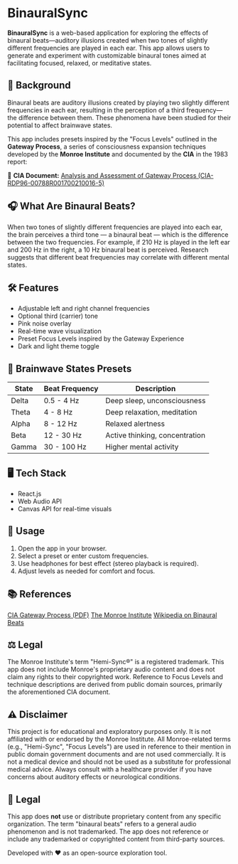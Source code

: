 # BinauralSync

**BinauralSync** is a web-based application for exploring the effects of binaural beats—auditory illusions created when two tones of slightly different frequencies are played in each ear. This app allows users to generate and experiment with customizable binaural tones aimed at facilitating focused, relaxed, or meditative states.

## 📄 Background

Binaural beats are auditory illusions created by playing two slightly different frequencies in each ear, resulting in the perception of a third frequency—the difference between them. These phenomena have been studied for their potential to affect brainwave states.

This app includes presets inspired by the "Focus Levels" outlined in the **Gateway Process**, a series of consciousness expansion techniques developed by the **Monroe Institute** and documented by the **CIA** in the 1983 report:

📄 **CIA Document:** [Analysis and Assessment of Gateway Process (CIA-RDP96-00788R001700210016-5)](https://www.cia.gov/readingroom/docs/CIA-RDP96-00788R001700210016-5.pdf)


## 🎧 What Are Binaural Beats?

When two tones of slightly different frequencies are played into each ear, the brain perceives a third tone — a binaural beat — which is the difference between the two frequencies. For example, if 210 Hz is played in the left ear and 200 Hz in the right, a 10 Hz binaural beat is perceived. Research suggests that different beat frequencies may correlate with different mental states.

## 🛠 Features

- Adjustable left and right channel frequencies
- Optional third (carrier) tone
- Pink noise overlay
- Real-time wave visualization
- Preset Focus Levels inspired by the Gateway Experience
- Dark and light theme toggle

## 🧠 Brainwave States Presets

| State      | Beat Frequency | Description                     |
|------------|----------------|---------------------------------|
| Delta      | 0.5 - 4 Hz     | Deep sleep, unconsciousness     |
| Theta      | 4 - 8 Hz       | Deep relaxation, meditation     |
| Alpha      | 8 - 12 Hz      | Relaxed alertness               |
| Beta       | 12 - 30 Hz     | Active thinking, concentration  |
| Gamma      | 30 - 100 Hz    | Higher mental activity          |

## 🖥️ Tech Stack

- React.js
- Web Audio API
- Canvas API for real-time visuals

## 🚀 Usage

1. Open the app in your browser.
2. Select a preset or enter custom frequencies.
3. Use headphones for best effect (stereo playback is required).
4. Adjust levels as needed for comfort and focus.

## 📚 References

[CIA Gateway Process (PDF)](https://www.cia.gov/readingroom/docs/CIA-RDP96-00788R001700210016-5.pdf)
[The Monroe Institute](https://www.monroeinstitute.org/)
[Wikipedia on Binaural Beats](https://en.wikipedia.org/wiki/Binaural_beats)

## ⚖️ Legal
The Monroe Institute's term "Hemi-Sync®" is a registered trademark. This app does not include Monroe's proprietary audio content and does not claim any rights to their copyrighted work. Reference to Focus Levels and technique descriptions are derived from public domain sources, primarily the aforementioned CIA document.

## ⚠️ Disclaimer

This project is for educational and exploratory purposes only. It is not affiliated with or endorsed by the Monroe Institute. All Monroe-related terms (e.g., "Hemi-Sync", "Focus Levels") are used in reference to their mention in public domain government documents and are not used commercially. It is not a medical device and should not be used as a substitute for professional medical advice. Always consult with a healthcare provider if you have concerns about auditory effects or neurological conditions.

## 📜 Legal

This app does **not** use or distribute proprietary content from any specific organization. The term "binaural beats" refers to a general audio phenomenon and is not trademarked. The app does not reference or include any trademarked or copyrighted content from third-party sources.

Developed with ❤️ as an open-source exploration tool.
